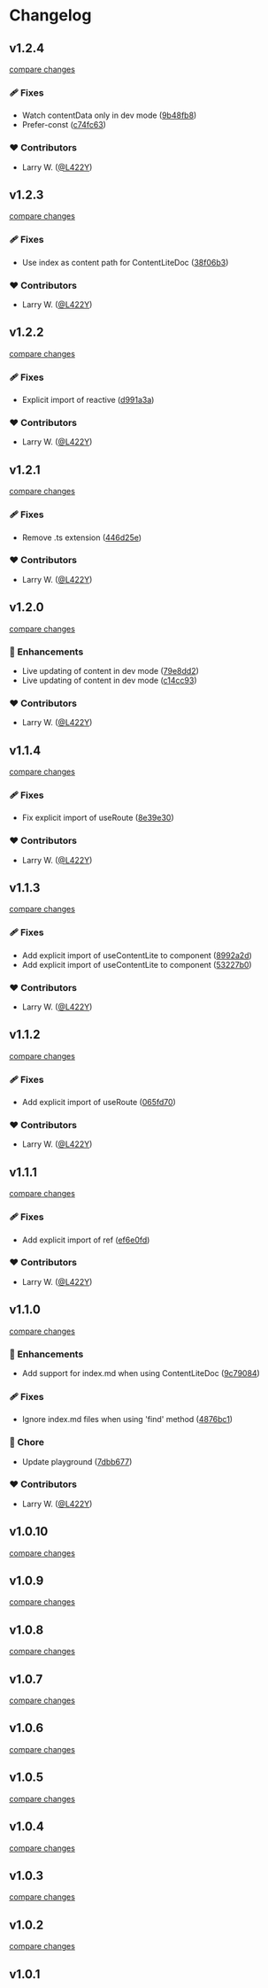 # Changelog


## v1.2.4

[compare changes](https://github.com/l422y/nuxt-content-lite/compare/v1.2.3...v1.2.4)

### 🩹 Fixes

- Watch contentData only in dev mode ([9b48fb8](https://github.com/l422y/nuxt-content-lite/commit/9b48fb8))
- Prefer-const ([c74fc63](https://github.com/l422y/nuxt-content-lite/commit/c74fc63))

### ❤️ Contributors

- Larry W. ([@L422Y](http://github.com/L422Y))

## v1.2.3

[compare changes](https://github.com/l422y/nuxt-content-lite/compare/v1.2.2...v1.2.3)

### 🩹 Fixes

- Use index as content path for ContentLiteDoc ([38f06b3](https://github.com/l422y/nuxt-content-lite/commit/38f06b3))

### ❤️ Contributors

- Larry W. ([@L422Y](http://github.com/L422Y))

## v1.2.2

[compare changes](https://github.com/l422y/nuxt-content-lite/compare/v1.2.1...v1.2.2)

### 🩹 Fixes

- Explicit import of reactive ([d991a3a](https://github.com/l422y/nuxt-content-lite/commit/d991a3a))

### ❤️ Contributors

- Larry W. ([@L422Y](http://github.com/L422Y))

## v1.2.1

[compare changes](https://github.com/l422y/nuxt-content-lite/compare/v1.2.0...v1.2.1)

### 🩹 Fixes

- Remove .ts extension ([446d25e](https://github.com/l422y/nuxt-content-lite/commit/446d25e))

### ❤️ Contributors

- Larry W. ([@L422Y](http://github.com/L422Y))

## v1.2.0

[compare changes](https://github.com/l422y/nuxt-content-lite/compare/v1.1.4...v1.2.0)

### 🚀 Enhancements

- Live updating of content in dev mode ([79e8dd2](https://github.com/l422y/nuxt-content-lite/commit/79e8dd2))
- Live updating of content in dev mode ([c14cc93](https://github.com/l422y/nuxt-content-lite/commit/c14cc93))

### ❤️ Contributors

- Larry W. ([@L422Y](http://github.com/L422Y))

## v1.1.4

[compare changes](https://github.com/l422y/nuxt-content-lite/compare/v1.1.3...v1.1.4)

### 🩹 Fixes

- Fix explicit import of useRoute ([8e39e30](https://github.com/l422y/nuxt-content-lite/commit/8e39e30))

### ❤️ Contributors

- Larry W. ([@L422Y](http://github.com/L422Y))

## v1.1.3

[compare changes](https://github.com/l422y/nuxt-content-lite/compare/v1.1.2...v1.1.3)

### 🩹 Fixes

- Add explicit import of useContentLite to component ([8992a2d](https://github.com/l422y/nuxt-content-lite/commit/8992a2d))
- Add explicit import of useContentLite to component ([53227b0](https://github.com/l422y/nuxt-content-lite/commit/53227b0))

### ❤️ Contributors

- Larry W. ([@L422Y](http://github.com/L422Y))

## v1.1.2

[compare changes](https://github.com/l422y/nuxt-content-lite/compare/v1.1.1...v1.1.2)

### 🩹 Fixes

- Add explicit import of useRoute ([065fd70](https://github.com/l422y/nuxt-content-lite/commit/065fd70))

### ❤️ Contributors

- Larry W. ([@L422Y](http://github.com/L422Y))

## v1.1.1

[compare changes](https://github.com/l422y/nuxt-content-lite/compare/v1.1.0...v1.1.1)

### 🩹 Fixes

- Add explicit import of ref ([ef6e0fd](https://github.com/l422y/nuxt-content-lite/commit/ef6e0fd))

### ❤️ Contributors

- Larry W. ([@L422Y](http://github.com/L422Y))

## v1.1.0

[compare changes](https://github.com/l422y/nuxt-content-lite/compare/v1.0.10...v1.1.0)

### 🚀 Enhancements

- Add support for index.md when using ContentLiteDoc ([9c79084](https://github.com/l422y/nuxt-content-lite/commit/9c79084))

### 🩹 Fixes

- Ignore index.md files when using 'find' method ([4876bc1](https://github.com/l422y/nuxt-content-lite/commit/4876bc1))

### 🏡 Chore

- Update playground ([7dbb677](https://github.com/l422y/nuxt-content-lite/commit/7dbb677))

### ❤️ Contributors

- Larry W. ([@L422Y](http://github.com/L422Y))

## v1.0.10

[compare changes](https://github.com/l422y/nuxt-content-lite/compare/v1.0.9...v1.0.10)

## v1.0.9

[compare changes](https://github.com/l422y/nuxt-content-lite/compare/v1.0.8...v1.0.9)

## v1.0.8

[compare changes](https://github.com/l422y/nuxt-content-lite/compare/v1.0.7...v1.0.8)

## v1.0.7

[compare changes](https://github.com/l422y/nuxt-content-lite/compare/v1.0.6...v1.0.7)

## v1.0.6

[compare changes](https://github.com/l422y/nuxt-content-lite/compare/v1.0.5...v1.0.6)

## v1.0.5

[compare changes](https://github.com/l422y/nuxt-content-lite/compare/v1.0.4...v1.0.5)

## v1.0.4

[compare changes](https://github.com/l422y/nuxt-content-lite/compare/v1.0.3...v1.0.4)

## v1.0.3

[compare changes](https://github.com/l422y/nuxt-content-lite/compare/v1.0.2...v1.0.3)

## v1.0.2

[compare changes](https://github.com/l422y/nuxt-content-lite/compare/v1.0.1...v1.0.2)

## v1.0.1

